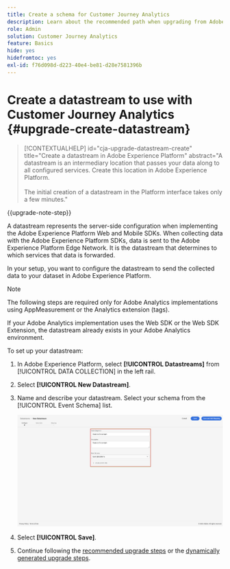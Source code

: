 ```yaml
---
title: Create a schema for Customer Journey Analytics
description: Learn about the recommended path when upgrading from Adobe Analytics to Customer Journey Analytics
role: Admin
solution: Customer Journey Analytics
feature: Basics
hide: yes
hidefromtoc: yes
exl-id: f76d098d-d223-40e4-be81-d28e7581396b
---
```

# Create a datastream to use with Customer Journey Analytics {#upgrade-create-datastream}

<!-- markdownlint-disable MD034 -->

>[!CONTEXTUALHELP]
>id="cja-upgrade-datastream-create"
>title="Create a datastream in Adobe Experience Platform"
>abstract="A datastream is an intermediary location that passes your data along to all configured services. Create this location in Adobe Experience Platform.<br><br>The initial creation of a datastream in the Platform interface takes only a few minutes."

<!-- markdownlint-enable MD034 -->

{{upgrade-note-step}}

<!-- Should we single source this instead of duplicate it? The following steps were copied from: /help/data-ingestion/aepwebsdk.md-->

A datastream represents the server-side configuration when implementing the Adobe Experience Platform Web and Mobile SDKs. When collecting data with the Adobe Experience Platform SDKs, data is sent to the Adobe Experience Platform Edge Network. It is the datastream that determines to which services that data is forwarded.

In your setup, you want to configure the datastream to send the collected data to your dataset in Adobe Experience Platform.

>[!NOTE]
>
>The following steps are required only for Adobe Analytics implementations using AppMeasurement or the Analytics extension (tags).
>
>If your Adobe Analytics implementation uses the Web SDK or the Web SDK Extension, the datastream already exists in your Adobe Analytics environment.

To set up your datastream:

1. In Adobe Experience Platform, select **[!UICONTROL Datastreams]** from [!UICONTROL DATA COLLECTION] in the left rail.

1. Select **[!UICONTROL New Datastream]**.

1. Name and describe your datastream. Select your schema from the [!UICONTROL Event Schema] list.

   ![New Datastream](assets/new-datastream.png)

1. Select **[!UICONTROL Save]**.

1. Continue following the [recommended upgrade steps](/help/getting-started/cja-upgrade/cja-upgrade-recommendations.md#recommended-upgrade-steps-for-most-organizations) or the [dynamically generated upgrade steps](https://gigazelle.github.io/cja-ttv/).

